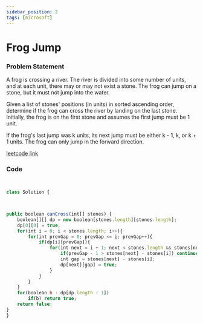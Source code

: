 ```yaml
---
sidebar_position: 2
tags: [microsoft]
---
```


# Frog Jump

### Problem Statement

A frog is crossing a river. The river is divided into some number of units, and at each unit, there may or may not exist a stone. The frog can jump on a stone, but it must not jump into the water.

Given a list of stones' positions (in units) in sorted ascending order, determine if the frog can cross the river by landing on the last stone. Initially, the frog is on the first stone and assumes the first jump must be 1 unit.

If the frog's last jump was k units, its next jump must be either k - 1, k, or k + 1 units. The frog can only jump in the forward direction.

[leetcode link](https://leetcode.com/problems/frog-jump/description/)

### Code

```jsx title="Java Code"


class Solution {
    


public boolean canCross(int[] stones) {
    boolean[][] dp = new boolean[stones.length][stones.length];
    dp[0][0] = true;
    for(int i = 0; i < stones.length; i++){
        for(int prevGap = 0; prevGap <= i; prevGap++){
            if(dp[i][prevGap]){
                for(int next = i + 1; next < stones.length && stones[next] - stones[i] <= prevGap + 1 ; next++){
                    if(prevGap - 1 > stones[next] - stones[i]) continue;
                    int gap = stones[next] - stones[i];
                    dp[next][gap] = true;
                }
            }
        }
    }
    for(boolean b : dp[dp.length - 1])
        if(b) return true;
    return false;
}
}
```
